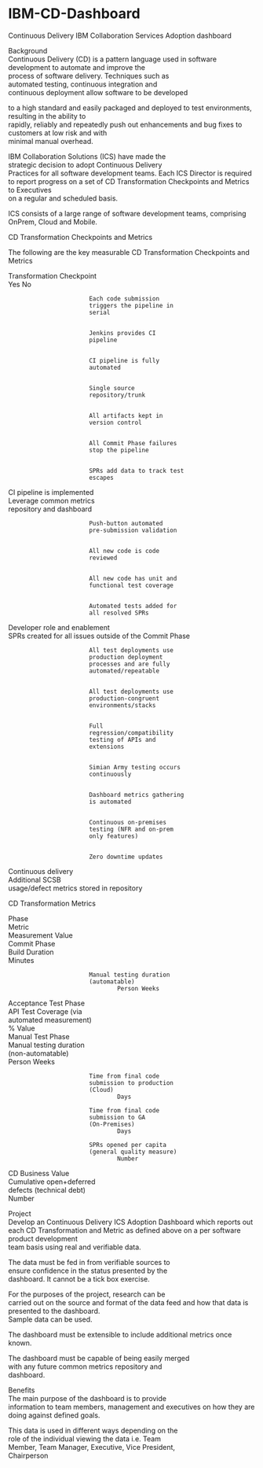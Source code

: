 IBM-CD-Dashboard
================

Continuous Delivery IBM Collaboration Services Adoption dashboard

Background                                            
Continuous Delivery (CD) is a pattern language used in
software development to automate and improve the      
process of software delivery. Techniques such as      
automated testing, continuous integration and         
continuous deployment allow software to be developed

to a high standard and easily packaged and deployed to
test environments, resulting in the ability to        
rapidly, reliably and repeatedly push out enhancements
and bug fixes to customers at low risk and with       
minimal manual overhead.                              
                                                      
IBM Collaboration Solutions (ICS) have made the       
strategic decision to adopt Continuous Delivery       
Practices for all software development teams. Each ICS
Director is required to report progress on a set of CD
Transformation Checkpoints and Metrics to Executives  
on a regular and scheduled basis.                     
                                                      
ICS consists of a large range of software development 
teams, comprising OnPrem, Cloud and Mobile.           
                                                      
CD Transformation Checkpoints and Metrics             
                                                      
The following are the key measurable CD Transformation
Checkpoints and Metrics                               
                                                      
                                                      
                                                      
Transformation Checkpoint                             
                                    Yes  No          
                                                      
                           Each code submission       
                           triggers the pipeline in   
                           serial                     
                                                      
                                                      
                           Jenkins provides CI        
                           pipeline                   
                                                      
                                                      
                           CI pipeline is fully       
                           automated                  
                                                      
                                                      
                           Single source              
                           repository/trunk           
                                                      
                                                      
                           All artifacts kept in      
                           version control            
                                                      
                                                      
                           All Commit Phase failures  
                           stop the pipeline          
                                                      
                                                      
                           SPRs add data to track test
                           escapes                    
                                                      
CI pipeline is implemented                            
                           Leverage common metrics    
                           repository and dashboard   
                                                      
                                                      
                           Push-button automated      
                           pre-submission validation  
                                                      
                                                      
                           All new code is code       
                           reviewed                   
                                                      
                                                      
                           All new code has unit and  
                           functional test coverage   
                                                      
                                                      
                           Automated tests added for  
                           all resolved SPRs          
                                                      
Developer role and enablement                         
                           SPRs created for all issues
                           outside of the Commit Phase
                                                      
                                                      
                           All test deployments use   
                           production deployment      
                           processes and are fully    
                           automated/repeatable       
                                                      
                                                      
                           All test deployments use   
                           production-congruent       
                           environments/stacks        
                                                      
                                                      
                           Full                       
                           regression/compatibility   
                           testing of APIs and        
                           extensions                 
                                                      
                                                      
                           Simian Army testing occurs 
                           continuously               
                                                      
                                                      
                           Dashboard metrics gathering
                           is automated               
                                                      
                                                      
                           Continuous on-premises     
                           testing (NFR and on-prem   
                           only features)             
                                                      
                                                      
                           Zero downtime updates      
                                                      
Continuous delivery                                   
                           Additional SCSB            
                           usage/defect metrics stored
                           in repository              
                                                      
                                                      
CD Transformation Metrics                             
                                                      
Phase                                                 
                           Metric                     
                                   Measurement Value  
Commit Phase                                          
                           Build Duration             
                                   Minutes            
                                                      
                           Manual testing duration    
                           (automatable)              
                                   Person Weeks       
Acceptance Test Phase                                 
                           API Test Coverage (via     
                           automated measurement)     
                                   % Value            
Manual Test Phase                                     
                           Manual testing duration    
                           (non-automatable)          
                                   Person Weeks       
                                                      
                           Time from final code       
                           submission to production   
                           (Cloud)                    
                                   Days               
                                                      
                           Time from final code       
                           submission to GA           
                           (On-Premises)              
                                   Days               
                                                      
                           SPRs opened per capita     
                           (general quality measure)  
                                   Number             
CD Business Value                                     
                           Cumulative open+deferred   
                           defects (technical debt)   
                                   Number             
                                                      
                                                      
Project                                               
Develop an Continuous Delivery ICS Adoption Dashboard 
which reports out each CD Transformation and Metric as
defined above on a per software product development   
team basis using real and verifiable data.            
                                                      
The data must be fed in from verifiable sources to    
ensure confidence in the status presented by the      
dashboard.  It cannot be a tick box exercise.         
                                                      
For the purposes of the project, research can be      
carried out on the source and format of the data feed 
and how that data is presented to the dashboard.      
Sample data can be used.                              
                                                      
The dashboard must be extensible to include additional
metrics once known.                                   
                                                      
The dashboard must be capable of being easily merged  
with any future common metrics repository and         
dashboard.                                            
                                                      
Benefits                                              
The main purpose of the dashboard is to provide       
information to team members, management and executives
on how they are doing against defined goals.          
                                                      
This data is used in different ways depending on the  
role of the individual viewing the data i.e. Team     
Member, Team Manager, Executive, Vice President,      
Chairperson                                           
